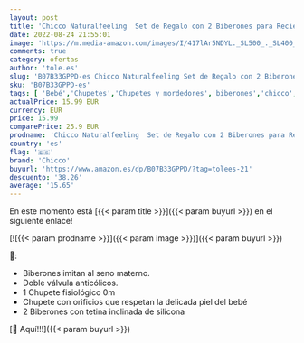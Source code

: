 ```yaml
---
layout: post
title: 'Chicco Naturalfeeling  Set de Regalo con 2 Biberones para Recién Nacido + Chupete 0 M+  Rosa'
date: 2022-08-24 21:55:01
image: 'https://m.media-amazon.com/images/I/417lAr5NDYL._SL500_._SL400_.jpg'
comments: true
category: ofertas
author: 'tole.es'
slug: 'B07B33GPPD-es Chicco Naturalfeeling Set de Regalo con 2 Biberones para...'
sku: 'B07B33GPPD-es'
tags: [ 'Bebé','Chupetes','Chupetes y mordedores','biberones','chicco','chupete','nacido','recién','🇪🇸', ]
actualPrice: 15.99 EUR
currency: EUR
price: 15.99
comparePrice: 25.9 EUR
prodname: 'Chicco Naturalfeeling  Set de Regalo con 2 Biberones para Recién Nacido + Chupete 0 M+  Rosa'
country: 'es'
flag: '🇪🇸'
brand: 'Chicco'
buyurl: 'https://www.amazon.es/dp/B07B33GPPD/?tag=tolees-21'
descuento: '38.26'
average: '15.65'
---
```


En este momento está [{{< param title >}}]({{< param buyurl >}}) en el siguiente enlace!

[![{{< param prodname >}}]({{< param image >}})]({{< param buyurl >}})

🔎:

- Biberones imitan al seno materno.
- Doble válvula anticólicos.
- 1 Chupete fisiológico 0m
- Chupete con orificios que respetan la delicada piel del bebé
- 2 Biberones con tetina inclinada de silicona

[🛒 Aquí!!!]({{< param buyurl >}})
